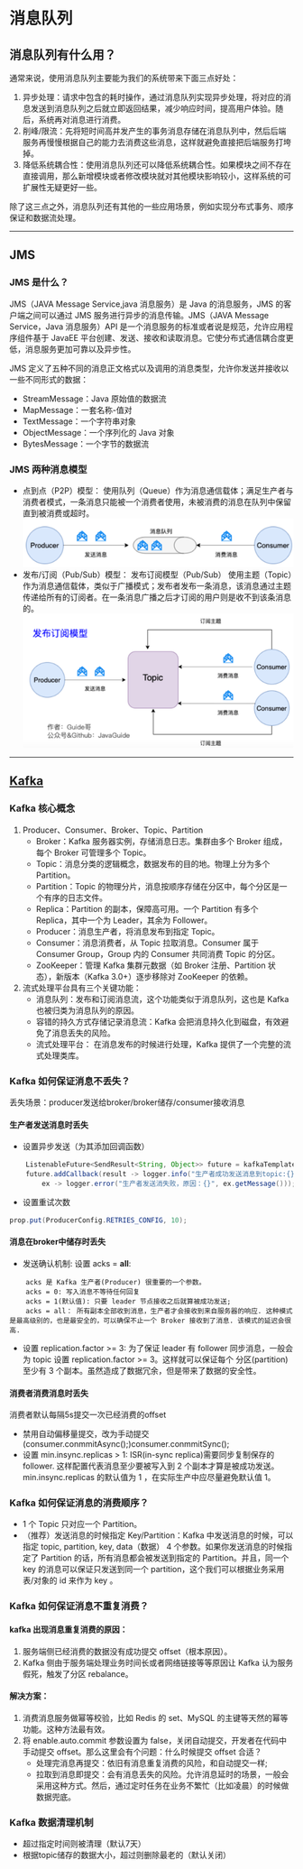 # 消息队列
## 消息队列有什么用？

通常来说，使用消息队列主要能为我们的系统带来下面三点好处：

1. 异步处理：请求中包含的耗时操作，通过消息队列实现异步处理，将对应的消息发送到消息队列之后就立即返回结果，减少响应时间，提高用户体验。随后，系统再对消息进行消费。
2. 削峰/限流：先将短时间高并发产生的事务消息存储在消息队列中，然后后端服务再慢慢根据自己的能力去消费这些消息，这样就避免直接把后端服务打垮掉。 
3. 降低系统耦合性：使用消息队列还可以降低系统耦合性。如果模块之间不存在直接调用，那么新增模块或者修改模块就对其他模块影响较小，这样系统的可扩展性无疑更好一些。

除了这三点之外，消息队列还有其他的一些应用场景，例如实现分布式事务、顺序保证和数据流处理。

-----

## JMS

### JMS 是什么？

JMS（JAVA Message Service,java 消息服务）是 Java 的消息服务，JMS 的客户端之间可以通过 JMS 服务进行异步的消息传输。JMS（JAVA Message Service，Java 消息服务）API 是一个消息服务的标准或者说是规范，允许应用程序组件基于 JavaEE 平台创建、发送、接收和读取消息。它使分布式通信耦合度更低，消息服务更加可靠以及异步性。

JMS 定义了五种不同的消息正文格式以及调用的消息类型，允许你发送并接收以一些不同形式的数据：

* StreamMessage：Java 原始值的数据流
* MapMessage：一套名称-值对
* TextMessage：一个字符串对象
* ObjectMessage：一个序列化的 Java 对象
* BytesMessage：一个字节的数据流

### JMS 两种消息模型

* 点到点（P2P）模型： 使用队列（Queue）作为消息通信载体；满足生产者与消费者模式，一条消息只能被一个消费者使用，未被消费的消息在队列中保留直到被消费或超时。
![img.png](public/消息队列1.png)
* 发布/订阅（Pub/Sub）模型： 发布订阅模型（Pub/Sub） 使用主题（Topic）作为消息通信载体，类似于广播模式；发布者发布一条消息，该消息通过主题传递给所有的订阅者。在一条消息广播之后才订阅的用户则是收不到该条消息的。
![img.png](public/消息队列2.png)

----

## [Kafka](https://github.com/Snailclimb/JavaGuide/blob/main/docs/high-performance/message-queue/kafka-questions-01.md)
### Kafka 核心概念
1. Producer、Consumer、Broker、Topic、Partition
   * Broker：Kafka 服务器实例，存储消息日志。集群由多个 Broker 组成，每个 Broker 可管理多个 Topic。
   * Topic：消息分类的逻辑概念，数据发布的目的地。物理上分为多个 Partition。 
   * Partition：Topic 的物理分片，消息按顺序存储在分区中，每个分区是一个有序的日志文件。 
   * Replica：Partition 的副本，保障高可用。一个 Partition 有多个 Replica，其中一个为 Leader，其余为 Follower。 
   * Producer：消息生产者，将消息发布到指定 Topic。 
   * Consumer：消息消费者，从 Topic 拉取消息。Consumer 属于 Consumer Group，Group 内的 Consumer 共同消费 Topic 的分区。 
   * ZooKeeper：管理 Kafka 集群元数据（如 Broker 注册、Partition 状态），新版本（Kafka 3.0+）逐步移除对 ZooKeeper 的依赖。
2. 流式处理平台具有三个关键功能：
   * 消息队列：发布和订阅消息流，这个功能类似于消息队列，这也是 Kafka 也被归类为消息队列的原因。
   * 容错的持久方式存储记录消息流：Kafka 会把消息持久化到磁盘，有效避免了消息丢失的风险。
   * 流式处理平台： 在消息发布的时候进行处理，Kafka 提供了一个完整的流式处理类库。

### Kafka 如何保证消息不丢失？
丢失场景：producer发送给broker/broker储存/consumer接收消息
#### 生产者发送消息时丢失
* 设置异步发送（为其添加回调函数）
```java
    ListenableFuture<SendResult<String, Object>> future = kafkaTemplate.send(topic, o);
    future.addCallback(result -> logger.info("生产者成功发送消息到topic:{} partition:{}的消息", result.getRecordMetadata().topic(), result.getRecordMetadata().partition()),
        ex -> logger.error("生产者发送消失败，原因：{}", ex.getMessage()));
```
* 设置重试次数
```java 
prop.put(ProducerConfig.RETRIES_CONFIG, 10);
```

#### 消息在broker中储存时丢失
* 发送确认机制: 设置 acks = **all**:
```text
    acks 是 Kafka 生产者(Producer) 很重要的一个参数。
    acks = 0: 写入消息不等待任何回复
    acks = 1(默认值): 只要 leader 节点接收之后就算被成功发送;
    acks = all： 所有副本全部收到消息，生产者才会接收到来自服务器的响应. 这种模式是最高级别的，也是最安全的，可以确保不止一个 Broker 接收到了消息. 该模式的延迟会很高.
```
* 设置 replication.factor >= 3: 为了保证 leader 有 follower 同步消息，一般会为 topic 设置 replication.factor >= 3。这样就可以保证每个 分区(partition) 至少有 3 个副本。虽然造成了数据冗余，但是带来了数据的安全性。

#### 消费者消费消息时丢失 
消费者默认每隔5s提交一次已经消费的offset
* 禁用自动偏移量提交，改为手动提交(consumer.conmmitAsync();)consumer.conmmitSync();
* 设置 min.insync.replicas > 1: ISR(in-sync replica)需要同步复制保存的follower. 这样配置代表消息至少要被写入到 2 个副本才算是被成功发送。min.insync.replicas 的默认值为 1 ，在实际生产中应尽量避免默认值 1。

### Kafka 如何保证消息的消费顺序？
* 1 个 Topic 只对应一个 Partition。
* （推荐）发送消息的时候指定 Key/Partition：Kafka 中发送消息的时候，可以指定 topic, partition, key, data（数据） 4 个参数。如果你发送消息的时候指定了 Partition 的话，所有消息都会被发送到指定的 Partition。并且，同一个 key 的消息可以保证只发送到同一个 partition，这个我们可以根据业务采用表/对象的 id 来作为 key 。

### Kafka 如何保证消息不重复消费？
#### kafka 出现消息重复消费的原因： 
1. 服务端侧已经消费的数据没有成功提交 offset（根本原因）。 
2. Kafka 侧由于服务端处理业务时间长或者网络链接等等原因让 Kafka 认为服务假死，触发了分区 rebalance。
#### 解决方案：
1. 消费消息服务做幂等校验，比如 Redis 的 set、MySQL 的主键等天然的幂等功能。这种方法最有效。 
2. 将 enable.auto.commit 参数设置为 false，关闭自动提交，开发者在代码中手动提交 offset。那么这里会有个问题：什么时候提交 offset 合适？
   * 处理完消息再提交：依旧有消息重复消费的风险，和自动提交一样;
   * 拉取到消息即提交：会有消息丢失的风险。允许消息延时的场景，一般会采用这种方式。然后，通过定时任务在业务不繁忙（比如凌晨）的时候做数据兜底。

### Kafka 数据清理机制 
* 超过指定时间则被清理（默认7天）
* 根据topic储存的数据大小，超过则删除最老的（默认关闭）